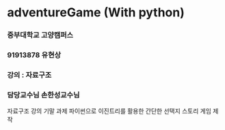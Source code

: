 # adventureGame (With python)

### 중부대학교 고양캠퍼스
### 91913878 유현상
### 강의 : 자료구조
### 담당교수님 손한성교수님

자료구조 강의 기말 과제 
 파이썬으로 이진트리를 활용한 간단한 선택지 스토리 게임 제작
